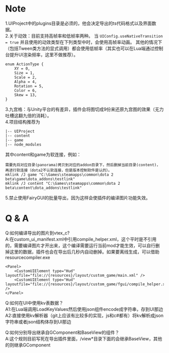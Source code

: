 # Note
1.UIProject中的plugins目录是必须的，他会决定导出的ts代码格式以及界面数据。<BR>
2.关于动效：目前支持高帧率和低帧率两种。
当 `UIConfig.useNativeTransition = true` 并且使用的动效类型在下列类型中时，会使用高帧率动画。
其他的情况下（包括Tween类方法的显式调用）都会使用低帧率（其实也可以在Lua端通过控制台提升UI渲染频率，这里不做推荐）。
```
enum ActionType {
    XY = 0,
    Size = 1,
    Scale = 2,
    Alpha = 4,
    Rotation = 5,
    Color = 6,
    Skew = 13,
}
```
3.九宫格：与Unity平台的有差异，插件会将图切成9份来还原九宫图的效果（无力吐槽这翻九倍的消耗）。<Br>
4.项目结构推荐为
```
|-- UIProject
|-- content
|-- game
|-- node_modules
```
其中content和game为软连接，例如：
```
需要先将对应目录(panorama)拷贝到对应的addon目录下，然后删掉当前目录(content)，再进行软连接（dota2不认软连接，但是版本控制软件是认的）。
mklink /J game "C:\Games\steamapps\common\dota 2 beta\game\dota_addons\testlink" 
mklink /J content "C:\Games\steamapps\common\dota 2 beta\content\dota_addons\testlink"
```
5.禁止使用FairyGUI的批量导出，因为这样会使插件的编译图片功能失效。

# Q & A
Q:如何编译导出的图片到vtex_c?<BR>
A:在custom_ui_manifest.xml中引用compile_helper.xml，这个平时是不引用的，需要编译图片才开出来，这个编译需要运行当前mod才能生效，可以自行删掉这里的数据，插件也会在导出后几秒内自动删掉。如果要离线生成，可以借助resourcecompiler.exe
```
<Panel>
    <CustomUIElement type="Hud" layoutfile="file://{resources}/layout/custom_game/main.xml" />
    <CustomUIElement type="Hud" layoutfile="file://{resources}/layout/custom_game/fgui/compile_helper.xml" />
</Panel>
```

Q:如何在UI中使用kv表数据？<BR>
A1:在Lua端调用LoadKeyValues然后使用json组件encode成字符串，存到UI那边<BR>
A2:直接使用kv解析器（git上应该有比较多的实现，js和c#都有）将kv解析成json字符串或者json结构体存到UI那边<BR>


Q:如何分别导出继承自GComponent和BaseView的组件？<BR>
A:这个规则目前写死在导出插件里面，/view*目录下面的会继承BaseView，其他的则继承GComponent<BR>
